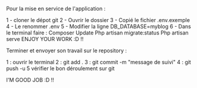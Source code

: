 Pour la mise en service de l'application :

1 - cloner le dépot git 2 - Ouvrir le dossier 3 - Copié le fichier .env.exemple 4 - Le renommer .env 5 - Modifier la ligne DB_DATABASE=myblog 6 - Dans le terminal faire : Composer Update Php artisan migrate:status Php artisan serve ENJOY YOUR WORK :D !!

Terminer et envoyer son travail sur le repository :

1 : ouvrir le terminal 2 : git add . 3 : git commit -m "message de suivi" 4 : git push -u 5 vérifier le bon déroulement sur git

I'M GOOD JOB :D !!

